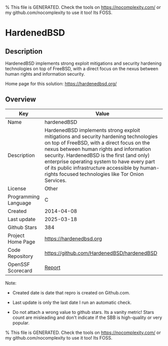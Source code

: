 
% This file is GENERATED. Check the tools on https://nocomplexity.com/ or my github.com/nocomplexity to use it too! Its FOSS. 

# HardenedBSD

## Description 

HardenedBSD implements strong exploit mitigations and security hardening technologies on top of FreeBSD, with a direct focus on the nexus between human rights and information security.

Home page for this solution: https://hardenedbsd.org/ 

## Overview 

| Key | Value |
| --- | --- |
| Name | hardenedBSD |
| Description | HardenedBSD implements strong exploit mitigations and security hardening technologies on top of FreeBSD, with a direct focus on the nexus between human rights and information security. HardenedBSD is the first (and only) enterprise operating system to have every part of its public infrastructure accessible by human-rights focused technologies like Tor Onion Services. |
| License | Other |
| Programming Language | C |
| Created | 2014-04-08 |
| Last update | 2025-03-18 |
| Github Stars | 384 |
| Project Home Page | https://hardenedbsd.org |
| Code Repository | https://github.com/HardenedBSD/hardenedBSD |
| OpenSSF Scorecard | [Report](https://securityscorecards.dev/viewer/?uri=github.com/HardenedBSD/hardenedBSD) |

Note:
 - Created date is date that repro is created on Github.com. 

- Last update is only the last date I run an automatic check. 

- Do not attach a wrong value to github stars. Its a vanity metric! Stars count are misleading and 
don't indicate if the SBB is high-quality or very popular.

% This file is GENERATED. Check the tools on https://nocomplexity.com/ or my github.com/nocomplexity to use it too! Its FOSS. 

